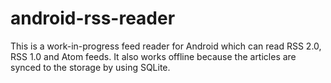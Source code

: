 # android-rss-reader
This is a work-in-progress feed reader for Android which can read RSS 2.0, RSS 1.0 and Atom feeds. It also works offline because the articles are synced to the storage by using SQLite.